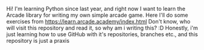 Hi!
I'm learning Python since last year, and right now I want to learn the Arcade library for writing my own simple arcade game.
Here I'll do some exercises from https://learn.arcade.academy/index.html
Don't know, who will visit this repository and read it, so why am i writing this? :D
Honestly, i'm just learning how to use GitHub with it's repositories, branches etc., and this repository is just a praxis
